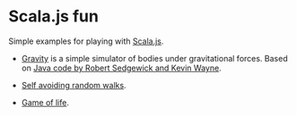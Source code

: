 # Scala.js fun
Simple examples for playing with [Scala.js](https://www.scala-js.org/).

* [Gravity](https://ppgllrd.github.io/ScalaJS.fun/gravity/) is a simple simulator of bodies under gravitational forces. Based on [Java code by Robert Sedgewick and Kevin Wayne](https://introcs.cs.princeton.edu/java/34nbody/).

* [Self avoiding random walks](https://ppgllrd.github.io/ScalaJS.fun/randomWalk/).

* [Game of life](https://ppgllrd.github.io/ScalaJS.fun/life/).
